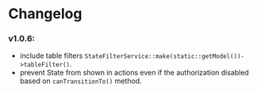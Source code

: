 # Changelog

### v1.0.6:
- include table filters `StateFilterService::make(static::getModel())->tableFilter()`.
- prevent State from shown in actions even if the authorization disabled based on `canTransitionTo()` method.
